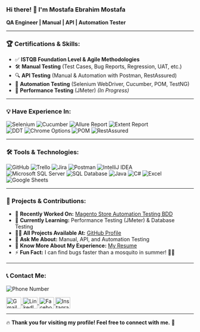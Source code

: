 ### Hi there! 👋 I'm Mostafa Ebrahim Mostafa  
**QA Engineer | Manual | API | Automation Tester**

---

### 🏆 Certifications & Skills:
- ✅ **ISTQB Foundation Level & Agile Methodologies**
- 🛠 **Manual Testing** (Test Cases, Bug Reports, Regression, UAT, etc.)
- 🔍 **API Testing** (Manual & Automation with Postman, RestAssured)
- 🤖 **Automation Testing** (Selenium WebDriver, Cucumber, POM, TestNG)
- 🚀 **Performance Testing** (JMeter) *(In Progress)*

---

### 💡 Have Experience In:  
![Selenium](https://img.shields.io/badge/Selenium-00AA01?style=for-the-badge&logo=selenium&logoColor=ffffff)  ![Cucumber](https://img.shields.io/badge/Cucumber-43B02A?style=for-the-badge&logo=cucumber&logoColor=ffffff)  ![Allure Report](https://img.shields.io/badge/Allure_Report-E4405F?style=for-the-badge)  ![Extent Report](https://img.shields.io/badge/Extent_Report-0077B5?style=for-the-badge)  
![DDT](https://img.shields.io/badge/DDT-FFA500?style=for-the-badge)  ![Chrome Options](https://img.shields.io/badge/Chrome_Options-4285F4?style=for-the-badge)  ![POM](https://img.shields.io/badge/POM-00A98F?style=for-the-badge)  ![RestAssured](https://img.shields.io/badge/RestAssured-008000?style=for-the-badge)

---

### 🛠 Tools & Technologies:  
![GitHub](https://img.shields.io/badge/GitHub-181717?style=for-the-badge&logo=github&logoColor=ffffff)  ![Trello](https://img.shields.io/badge/Trello-0052CC?style=for-the-badge&logo=trello&logoColor=ffffff)  ![Jira](https://img.shields.io/badge/Jira-0052CC?style=for-the-badge&logo=jira&logoColor=ffffff)  ![Postman](https://img.shields.io/badge/Postman-FF6C37?style=for-the-badge&logo=postman&logoColor=ffffff)  ![IntelliJ IDEA](https://img.shields.io/badge/IntelliJIDEA-000000.svg?style=for-the-badge&logo=intellij-idea&logoColor=white)  
![Microsoft SQL Server](https://img.shields.io/badge/Microsoft_SQL_Server-CC2927?style=for-the-badge&logo=microsoft-sql-server&logoColor=white)  ![SQL Database](https://img.shields.io/badge/SQL_Database-4479A1?style=for-the-badge&logo=mysql&logoColor=white)  ![Java](https://img.shields.io/badge/Java-%23ED8B00.svg?style=for-the-badge&logo=openjdk&logoColor=white)  ![C#](https://img.shields.io/badge/C%23-%23239120.svg?style=for-the-badge&logo=c-sharp&logoColor=white)  ![Excel](https://img.shields.io/badge/Excel-217346?style=for-the-badge&logo=microsoft-excel&logoColor=white)  
![Google Sheets](https://img.shields.io/badge/Google_Sheets-34A853?style=for-the-badge&logo=googlesheets&logoColor=white)  

---

### 🚀 Projects & Contributions:
- 🔭 **Recently Worked On:** [Magento Store Automation Testing BDD](https://github.com/MostafaEbrahimMostafa/MagentoStore_AutomationBDD.git)
- 🌱 **Currently Learning:** Performance Testing (JMeter) & Database Testing
- 👨‍💻 **All Projects Available At:** [GitHub Profile](https://github.com/MostafaEbrahimMostafa)
- 💬 **Ask Me About:** Manual, API, and Automation Testing
- 📄 **Know More About My Experience:** [My Resume](https://drive.google.com/file/d/1qkOOm3tctGRqeKzmLv5_rjlZ1Ac3-qfR/view?usp=sharing)
- ⚡ **Fun Fact:** I can find bugs faster than a mosquito in summer! 🐞😆

---

### 📞 Contact Me:
![Phone Number](https://img.shields.io/badge/%20Phone-%2B20%20100%20574%207258-blue)

<a href="mailto:mustafa.ibrahim.qa@gmail.com" target="blank">
  <img align="center" src="https://upload.wikimedia.org/wikipedia/commons/7/7e/Gmail_icon_%282020%29.svg" alt="Gmail" height="30" width="40" />
</a>
<a href="https://linkedin.com/in/mostafa-ibrahim-mostafa-6530b4235" target="blank">
  <img align="center" src="https://raw.githubusercontent.com/rahuldkjain/github-profile-readme-generator/master/src/images/icons/Social/linked-in-alt.svg" alt="LinkedIn" height="30" width="40" />
</a>
<a href="https://fb.com/mostafa.alkady.1004" target="blank">
  <img align="center" src="https://raw.githubusercontent.com/rahuldkjain/github-profile-readme-generator/master/src/images/icons/Social/facebook.svg" alt="Facebook" height="30" width="40" />
</a>
<a href="https://www.instagram.com/mostafa.alkady.1004/" target="blank">
  <img align="center" src="https://upload.wikimedia.org/wikipedia/commons/a/a5/Instagram_icon.png" alt="Instagram" height="30" width="40" />
</a>
</p>

---

🔥 **Thank you for visiting my profile! Feel free to connect with me.** 🚀

